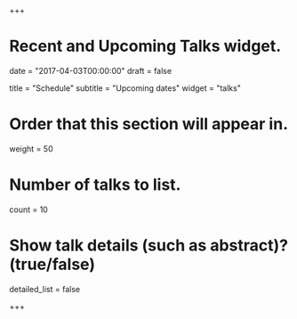 +++
# Recent and Upcoming Talks widget.

date = "2017-04-03T00:00:00"
draft = false

title = "Schedule"
subtitle = "Upcoming dates"
widget = "talks"

# Order that this section will appear in.
weight = 50

# Number of talks to list.
count = 10

# Show talk details (such as abstract)? (true/false)
detailed_list = false

+++


